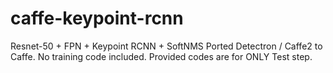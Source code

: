 # caffe-keypoint-rcnn
Resnet-50 + FPN + Keypoint RCNN + SoftNMS
Ported Detectron / Caffe2 to Caffe.
No training code included. 
Provided codes are for ONLY Test step. 

